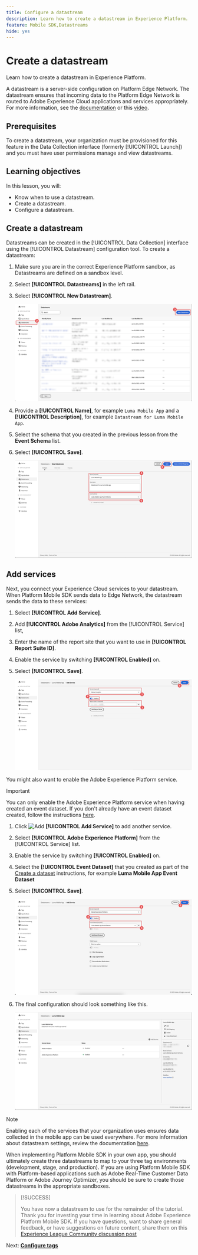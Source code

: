 ```yaml
---
title: Configure a datastream
description: Learn how to create a datastream in Experience Platform.
feature: Mobile SDK,Datastreams
hide: yes
---
```


# Create a datastream

Learn how to create a datastream in Experience Platform.

A datastream is a server-side configuration on Platform Edge Network. The datastream ensures that incoming data to the Platform Edge Network is routed to Adobe Experience Cloud applications and services appropriately. For more information, see the [documentation](https://experienceleague.adobe.com/docs/experience-platform/edge/fundamentals/datastreams.html) or this [video](https://experienceleague.adobe.com/docs/platform-learn/data-collection/edge-network/configure-datastreams.html).

## Prerequisites

To create a datastream, your organization must be provisioned for this feature in the Data Collection interface (formerly [!UICONTROL Launch]) and you must have user permissions manage and view datastreams.

## Learning objectives

In this lesson, you will:

* Know when to use a datastream.
* Create a datastream.
* Configure a datastream.

## Create a datastream

Datastreams can be created in the [!UICONTROL Data Collection] interface using the [!UICONTROL Datastream] configuration tool. To create a datastream:

1. Make sure you are in the correct Experience Platform sandbox, as Datastreams are defined on a sandbox level.
1. Select **[!UICONTROL Datastreams]** in the left rail.
1. Select **[!UICONTROL New Datastream]**. 

    ![datastreams home](assets/datastream-new.png)

1. Provide a **[!UICONTROL Name]**, for example `Luma Mobile App` and a **[!UICONTROL Description]**, for example `Datastream for Luma Mobile App`.
1. Select the schema that you created in the previous lesson from the **Event Schem**a list.
1. Select **[!UICONTROL Save]**.

    ![new datastreams](assets/datastream-name.png)


## Add services

Next, you connect your Experience Cloud services to your datastream. When Platform Mobile SDK sends data to Edge Network, the datastream sends the data to these services:

1. Select **[!UICONTROL Add Service]**.

1. Add **[!UICONTROL Adobe Analytics]** from the [!UICONTROL Service] list, 

1. Enter the name of the report site that you want to use in **[!UICONTROL Report Suite ID]**.

1. Enable the service by switching **[!UICONTROL Enabled]** on.

1. Select **[!UICONTROL Save]**.

   ![Add Adobe Analytics as Datastream service](assets/datastream-service-aa.png)

You might also want to enable the Adobe Experience Platform service. 

>[!IMPORTANT]
>
>You can only enable the Adobe Experience Platform service when having created an event dataset. If you don't already have an event dataset created, follow the instructions [here](platform.md).

1. Click ![Add](https://spectrum.adobe.com/static/icons/workflow_18/Smock_AddCircle_18_N.svg) **[!UICONTROL Add Service]** to add another service.

1. Select **[!UICONTROL Adobe Experience Platform]** from the [!UICONTROL Service] list.

1. Enable the service by switching **[!UICONTROL Enabled]** on.

1. Select the **[!UICONTROL Event Dataset]** that you created as part of the [Create a dataset](platform.md#create-a-dataset) instructions, for example **Luma Mobile App Event Dataset**

1. Select **[!UICONTROL Save]**.

   ![Add Adobe Experience Platform as a Datastream service](assets/datastream-service-aep.png)
1. The final configuration should look something like this.
   
   ![datastream settings](assets/datastream-settings.png)


>[!NOTE]
>
>Enabling each of the services that your organization uses ensures data collected in the mobile app can be used everywhere. For more information about datastream settings, review the documentation [here](https://experienceleague.adobe.com/docs/experience-platform/edge/fundamentals/datastreams.html#adobe-experience-platform-settings).

When implementing Platform Mobile SDK in your own app, you should ultimately create three datastreams to map to your three tag environments (development, stage, and production). If you are using Platform Mobile SDK with Platform-based applications such as Adobe Real-Time Customer Data Platform or Adobe Journey Optimizer, you should be sure to create those datastreams in the appropriate sandboxes.

>[!SUCCESS]
>
>You have now a datastream to use for the remainder of the tutorial.<br/>Thank you for investing your time in learning about Adobe Experience Platform Mobile SDK. If you have questions, want to share general feedback, or have suggestions on future content, share them on this [Experience League Community discussion post](https://experienceleaguecommunities.adobe.com/t5/adobe-experience-platform-launch/tutorial-discussion-implement-adobe-experience-cloud-in-mobile/td-p/443796)

Next: **[Configure tags](configure-tags.md)**
